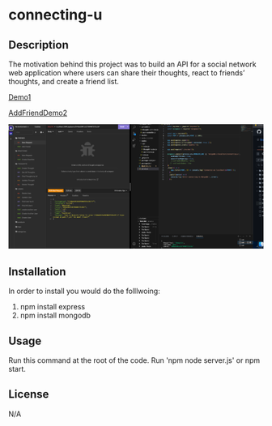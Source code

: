 # connecting-u

## Description

The motivation behind this project was to build an API for a social network web application where users can share their thoughts, react to friends’ thoughts, and create a friend list.

[Demo1](https://drive.google.com/file/d/1eGaagmVtAF937pW6uKOlvGCxlTlEOAOJ/view)

[AddFriendDemo2](https://drive.google.com/file/d/1bUEckCX_Hp8fShRhOHYjtf4NWsmlXEAu/view)

![IMG](./assests/IMG.png)


## Installation
In order to install you would do the folllwoing:

1. npm install express
2. npm install mongodb


## Usage
Run this command at the root of the code. Run 'npm node server.js' or npm start.

## License
N/A
